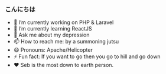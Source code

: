 ### こんにちは

- 🔭 I’m currently working on PHP & Laravel
- 🌱 I’m currently learning ReactJS
- 💬 Ask me about my depression
- 📫 How to reach me: by a summoning jutsu
- 😄 Pronouns: Apache/Helicopter
- ⚡ Fun fact: If you want to go then you go to hill and go down
- ❤️ Seb is the most down to earth person.
